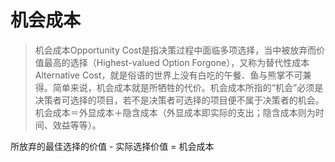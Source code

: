 # 机会成本

> 机会成本Opportunity Cost是指决策过程中面临多项选择，当中被放弃而价值最高的选择（Highest-valued Option Forgone），又称为替代性成本Alternative Cost，就是俗语的世界上没有白吃的午餐、鱼与熊掌不可兼得。简单来说，机会成本就是所牺牲的代价。机会成本所指的“机会”必须是决策者可选择的项目，若不是决策者可选择的项目便不属于决策者的机会。机会成本＝外显成本＋隐含成本（外显成本即实际的支出；隐含成本则为时间、效益等等）。

所放弃的最佳选择的价值 - 实际选择价值 = 机会成本
